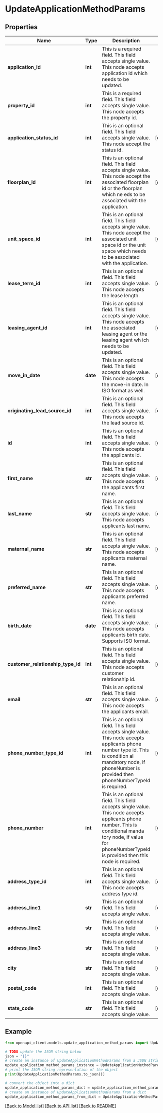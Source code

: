 # UpdateApplicationMethodParams


## Properties

Name | Type | Description | Notes
------------ | ------------- | ------------- | -------------
**application_id** | **int** | This is a required field. This field accepts single value. This node accepts application id which needs to be updated. | 
**property_id** | **int** | This is a required field. This field accepts single value. This node accepts the property id. | 
**application_status_id** | **int** | This is an optional field. This field accepts single value. This node accept the status id. | [optional] 
**floorplan_id** | **int** | This is an optional field. This field accepts single value. This node accept the associated floorplan id or the floorplan which ne eds to be associated with the application. | [optional] 
**unit_space_id** | **int** | This is an optional field. This field accepts single value. This node accept the associated unit space id or the unit space which needs to be associated with the application. | [optional] 
**lease_term_id** | **int** | This is an optional field. This field accepts single value. This node accepts the lease length. | [optional] 
**leasing_agent_id** | **int** | This is an optional field. This field accepts single value. This node accepts the associated leasing agent or the leasing agent wh ich needs to be updated. | [optional] 
**move_in_date** | **date** | This is an optional field. This field accepts single value. This node accepts the move-in date. In ISO format as well. | [optional] 
**originating_lead_source_id** | **int** | This is an optional field. This field accepts single value. This node accepts the lead source id. | [optional] 
**id** | **int** |   This is an optional field. This field accepts single value. This node accepts the applicants id. | [optional] 
**first_name** | **str** |   This is an optional field. This field accepts single value. This node accepts the applicants first name. | [optional] 
**last_name** | **str** |   This is an optional field. This field accepts single value. This node accepts applicants last name. | [optional] 
**maternal_name** | **str** | This is an optional field. This field accepts single value. This node accepts applicants maternal name. | [optional] 
**preferred_name** | **str** |   This is an optional field. This field accepts single value. This node accepts applicants preferred name. | [optional] 
**birth_date** | **date** | This is an optional field. This field accepts single value. This node accepts applicants birth date. Supports ISO format. | [optional] 
**customer_relationship_type_id** | **int** | This is an optional field. This field accepts single value. This node accepts customer relationship id. | [optional] 
**email** | **str** |   This is an optional field. This field accepts single value. This node accepts the applicants email. | [optional] 
**phone_number_type_id** | **int** | This is an optional field. This field accepts single value. This node accepts applicants phone number type id. This is condition al mandatory node, if phoneNumber is provided then phoneNumberTypeId is required. | [optional] 
**phone_number** | **int** | This is an optional field. This field accepts single value. This node accepts applicants phone number. This is conditional manda tory node, if value for phoneNumberTypeId is provided then this node is required. | [optional] 
**address_type_id** | **int** | This is an optional field. This field accepts single value. This node accepts address type id. | [optional] 
**address_line1** | **str** | This is an optional field. This field accepts single value. | [optional] 
**address_line2** | **str** | This is an optional field. This field accepts single value. | [optional] 
**address_line3** | **str** | This is an optional field. This field accepts single value. | [optional] 
**city** | **str** | This is an optional field. This field accepts single value. | [optional] 
**postal_code** | **int** | This is an optional field. This field accepts single value. | [optional] 
**state_code** | **str** | This is an optional field. This field accepts single value. | [optional] 

## Example

```python
from openapi_client.models.update_application_method_params import UpdateApplicationMethodParams

# TODO update the JSON string below
json = "{}"
# create an instance of UpdateApplicationMethodParams from a JSON string
update_application_method_params_instance = UpdateApplicationMethodParams.from_json(json)
# print the JSON string representation of the object
print(UpdateApplicationMethodParams.to_json())

# convert the object into a dict
update_application_method_params_dict = update_application_method_params_instance.to_dict()
# create an instance of UpdateApplicationMethodParams from a dict
update_application_method_params_from_dict = UpdateApplicationMethodParams.from_dict(update_application_method_params_dict)
```
[[Back to Model list]](../README.md#documentation-for-models) [[Back to API list]](../README.md#documentation-for-api-endpoints) [[Back to README]](../README.md)


